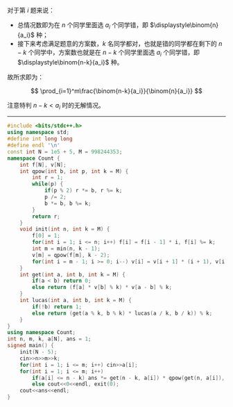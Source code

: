 对于第 $i$ 题来说：

- 总情况数即为在 $n$ 个同学里面选 $a_i$ 个同学错，即 $\displaystyle\binom{n}{a_i}$ 种；
- 接下来考虑满足题意的方案数，$k$ 名同学都对，也就是错的同学都在剩下的 $n-k$ 个同学中，方案数也就是在 $n-k$ 个同学里面选 $a_i$ 个同学错，即 $\displaystyle\binom{n-k}{a_i}$ 种。	

故所求即为：

$$
\prod_{i=1}^m\frac{\binom{n-k}{a_i}}{\binom{n}{a_i}}
$$

注意特判 $n-k<a_i$ 时的无解情况。

---

```cpp
#include <bits/stdc++.h>
using namespace std;
#define int long long
#define endl '\n'
const int N = 1e5 + 5, M = 998244353;
namespace Count {
	int f[N], v[N];
	int qpow(int b, int p, int k = M) {
		int r = 1;
		while(p) {
			if(p % 2) r *= b, r %= k;
			p /= 2;
			b *= b, b %= k;
		}
		return r;
	}
	void init(int n, int k = M) {
		f[0] = 1;
		for(int i = 1; i <= n; i++) f[i] = f[i - 1] * i, f[i] %= k;
		int m = min(n, k - 1);
		v[m] = qpow(f[m], k - 2);
		for(int i = m - 1; i >= 0; i--) v[i] = v[i + 1] * (i + 1), v[i] %= k;
	}
	int get(int a, int b, int k = M) {
		if(a < b) return 0;
		else return (f[a] * v[b] % k) * v[a - b] % k;
	}
	int lucas(int a, int b, int k = M) {
		if(!b) return 1;
		else return (get(a % k, b % k) * lucas(a / k, b / k)) % k;
	}
}
using namespace Count;
int n, m, k, a[N], ans = 1;
signed main() {
	init(N - 5);
	cin>>n>>m>>k;
	for(int i = 1; i <= m; i++) cin>>a[i];
	for(int i = 1; i <= m; i++) 
		if(a[i] <= n - k) ans *= get(n - k, a[i]) * qpow(get(n, a[i]), M - 2) % M, ans %= M;
		else cout<<0<<endl, exit(0);
	cout<<ans<<endl;
}
```